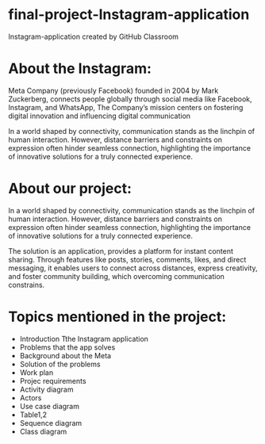 # final-project-Instagram-application 
Instagram-application created by GitHub Classroom

# About the Instagram:
Meta Company (previously Facebook) founded in 2004 by Mark Zuckerberg, connects people globally through social media like Facebook, Instagram, and WhatsApp, The Company’s mission centers on fostering digital innovation and influencing digital communication

In a world shaped by connectivity, communication stands as the linchpin of human interaction. However, distance barriers and constraints on expression often hinder seamless connection, highlighting the importance of innovative solutions for a truly connected experience.

# About our project:
In a world shaped by connectivity, communication stands as the linchpin of human interaction. However, distance barriers and constraints on expression often hinder seamless connection, highlighting the importance of innovative solutions for a truly connected experience.

The solution is an application, provides a platform for instant content sharing. Through features like posts, stories, comments, likes, and direct messaging, it enables users to connect across distances, express  creativity, and foster community building, which overcoming communication constrains.


# Topics mentioned in the project:
* Introduction Tthe Instagram application
* Problems that the app solves
* Background about the Meta
* Solution of the problems
* Work plan
* Projec requirements
* Activity diagram
* Actors
* Use case diagram
* Table1,2
* Sequence diagram
* Class diagram

